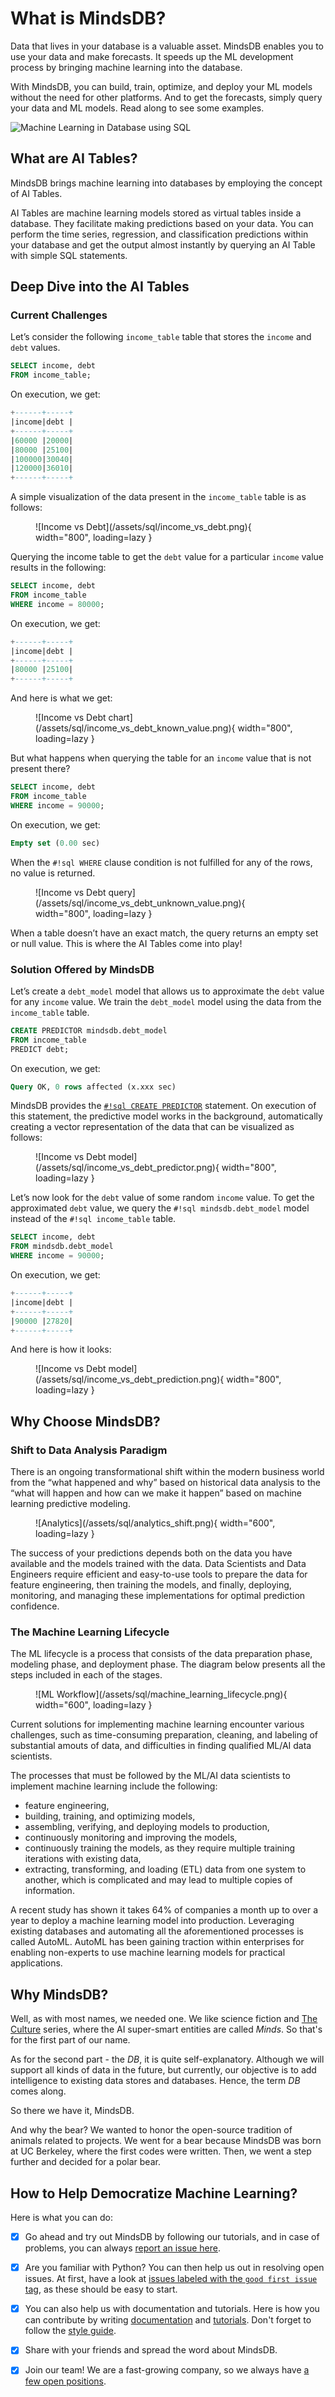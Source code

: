 # What is MindsDB?

Data that lives in your database is a valuable asset. MindsDB enables you to use your data and make forecasts. It speeds up the ML development process by bringing machine learning into the database.

With MindsDB, you can build, train, optimize, and deploy your ML models without the need for other platforms. And to get the forecasts, simply query your data and ML models. Read along to see some examples.

![Machine Learning in Database using SQL](./assets/what_is_mindsdb.png)

## What are AI Tables?

MindsDB brings machine learning into databases by employing the concept of AI Tables.

AI Tables are machine learning models stored as virtual tables inside a database. They facilitate making predictions based on your data. You can perform the time series, regression, and classification predictions within your database and get the output almost instantly by querying an AI Table with simple SQL statements.

## Deep Dive into the AI Tables

### Current Challenges

Let’s consider the following `income_table` table that stores the `income` and `debt` values.

```sql
SELECT income, debt 
FROM income_table;
```

On execution, we get:

```sql
+------+-----+
|income|debt |
+------+-----+
|60000 |20000|
|80000 |25100|
|100000|30040|
|120000|36010|
+------+-----+
```

A simple visualization of the data present in the `income_table` table is as follows:

<figure markdown> 
    ![Income vs Debt](/assets/sql/income_vs_debt.png){ width="800", loading=lazy  }
    <figcaption></figcaption>
</figure>

Querying the income table to get the `debt` value for a particular `income` value results in the following:

```sql
SELECT income, debt 
FROM income_table
WHERE income = 80000;
```

On execution, we get:

```sql
+------+-----+
|income|debt |
+------+-----+
|80000 |25100|
+------+-----+
```

And here is what we get:

<figure markdown> 
    ![Income vs Debt chart](/assets/sql/income_vs_debt_known_value.png){ width="800", loading=lazy  }
</figure>

But what happens when querying the table for an `income` value that is not present there?

```sql
SELECT income, debt
FROM income_table
WHERE income = 90000;
```

On execution, we get:

```sql
Empty set (0.00 sec)
```

When the `#!sql WHERE` clause condition is not fulfilled for any of the rows, no value is returned.

<figure markdown> 
    ![Income vs Debt query](/assets/sql/income_vs_debt_unknown_value.png){ width="800", loading=lazy  }
</figure>

When a table doesn’t have an exact match, the query returns an empty set or null value. This is where the AI Tables come into play!

### Solution Offered by MindsDB

Let’s create a `debt_model` model that allows us to approximate the `debt` value for any `income` value. We train the `debt_model` model using the data from the `income_table` table.

```sql
CREATE PREDICTOR mindsdb.debt_model
FROM income_table 
PREDICT debt;
```

On execution, we get:

```sql
Query OK, 0 rows affected (x.xxx sec)
```

MindsDB provides the [`#!sql CREATE PREDICTOR`](/sql/create/predictor/) statement. On execution of this statement, the predictive model works in the background, automatically creating a vector representation of the data that can be visualized as follows:

<figure markdown> 
    ![Income vs Debt model](/assets/sql/income_vs_debt_predictor.png){ width="800", loading=lazy  }
</figure>

Let’s now look for the `debt` value of some random `income` value. To get the approximated `debt` value, we query the `#!sql mindsdb.debt_model` model instead of the `#!sql income_table` table.

```sql
SELECT income, debt
FROM mindsdb.debt_model 
WHERE income = 90000;
```

On execution, we get:

```sql
+------+-----+
|income|debt |
+------+-----+
|90000 |27820|
+------+-----+
```

And here is how it looks:

<figure markdown> 
    ![Income vs Debt model](/assets/sql/income_vs_debt_prediction.png){ width="800", loading=lazy  }
</figure>

## Why Choose MindsDB?

### Shift to Data Analysis Paradigm

There is an ongoing transformational shift within the modern business world from the “what happened and why” based on historical data analysis to the “what will happen and how can we make it happen” based on machine learning predictive modeling.

<figure markdown> 
    ![Analytics](/assets/sql/analytics_shift.png){ width="600", loading=lazy  }
    <figcaption></figcaption>
</figure>

The success of your predictions depends both on the data you have available and the models trained with the data. Data Scientists and Data Engineers require efficient and easy-to-use tools to prepare the data for feature engineering, then training the models, and finally, deploying, monitoring, and managing these implementations for optimal prediction confidence.

### The Machine Learning Lifecycle

The ML lifecycle is a process that consists of the data preparation phase, modeling phase, and deployment phase. The diagram below presents all the steps included in each of the stages.

<figure markdown> 
    ![ML Workflow](/assets/sql/machine_learning_lifecycle.png){ width="600", loading=lazy  }
    <figcaption></figcaption>
</figure>

Current solutions for implementing machine learning encounter various challenges, such as time-consuming preparation, cleaning, and labeling of substantial amouts of data, and difficulties in finding qualified ML/AI data scientists.

The processes that must be followed by the ML/AI data scientists to implement machine learning include the following:
- feature engineering,
- building, training, and optimizing models,
- assembling, verifying, and deploying models to production,
- continuously monitoring and improving the models,
- continuously training the models, as they require multiple training iterations with existing data,
- extracting, transforming, and loading (ETL) data from one system to another, which is complicated and may lead to multiple copies of information.

A recent study has shown it takes 64% of companies a month up to over a year to deploy a machine learning model into production. Leveraging existing databases and automating all the aforementioned processes is called AutoML. AutoML has been gaining traction within enterprises for enabling non-experts to use machine learning models for practical applications.

## Why MindsDB?

Well, as with most names, we needed one. We like science fiction and [The Culture](https://en.wikipedia.org/wiki/The_Culture_(series)) series, where the AI super-smart entities are called *Minds*. So that's for the first part of our name.

As for the second part - the *DB*, it is quite self-explanatory. Although we will support all kinds of data in the future, but currently, our objective is to add intelligence to existing data stores and databases. Hence, the term *DB* comes along.

So there we have it, MindsDB.

And why the bear? We wanted to honor the open-source tradition of animals related to projects. We went for a bear because MindsDB was born at UC Berkeley, where the first codes were written. Then, we went a step further and decided for a polar bear.

## How to Help Democratize Machine Learning?

Here is what you can do:

- [X] Go ahead and try out MindsDB by following our tutorials, and in case of problems, you can always [report an issue here](https://github.com/mindsdb/mindsdb/issues/new/choose).

- [X] Are you familiar with Python? You can then help us out in resolving open issues. At first, have a look at [issues labeled with the `good first issue` tag](https://github.com/mindsdb/mindsdb/issues?q=is%3Aissue+is%3Aopen+label%3A%22good+first+issue%22), as these should be easy to start.

- [X] You can also help us with documentation and tutorials. Here is how you can contribute by writing [documentation](contribute/docs/) and [tutorials](contribute/tutorials/). Don't forget to follow the [style guide](docs-rules/).

- [X] Share with your friends and spread the word about MindsDB.

- [X] Join our team! We are a fast-growing company, so we always have [a few open positions](https://mindsdb.com/careers/).
